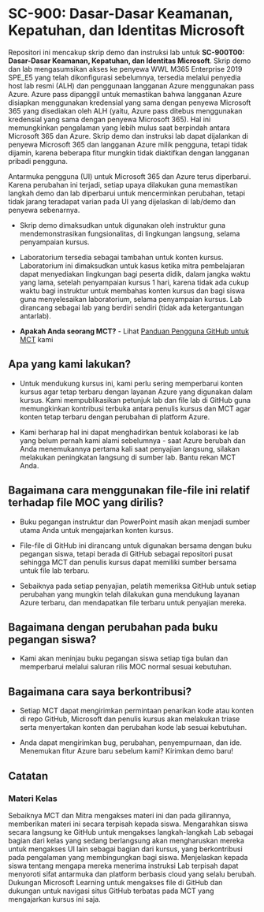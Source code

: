 # SC-900: Dasar-Dasar Keamanan, Kepatuhan, dan Identitas Microsoft

Repositori ini mencakup skrip demo dan instruksi lab untuk **SC-900T00: Dasar-Dasar Keamanan, Kepatuhan, dan Identitas Microsoft**.  Skrip demo dan lab mengasumsikan akses ke penyewa WWL M365 Enterprise 2019 SPE_E5 yang telah dikonfigurasi sebelumnya, tersedia melalui penyedia host lab resmi (ALH) dan penggunaan langganan Azure menggunakan pass Azure.  Azure pass dipanggil untuk memastikan bahwa langganan Azure disiapkan menggunakan kredensial yang sama dengan penyewa Microsoft 365 yang disediakan oleh ALH (yaitu, Azure pass ditebus menggunakan kredensial yang sama dengan penyewa Microsoft 365).  Hal ini memungkinkan pengalaman yang lebih mulus saat berpindah antara Microsoft 365 dan Azure.  Skrip demo dan instruksi lab dapat dijalankan di penyewa Microsoft 365 dan langganan Azure milik pengguna, tetapi tidak dijamin, karena beberapa fitur mungkin tidak diaktifkan dengan langganan pribadi pengguna.

Antarmuka pengguna (UI) untuk Microsoft 365 dan Azure terus diperbarui.  Karena perubahan ini terjadi, setiap upaya dilakukan guna memastikan langkah demo dan lab diperbarui untuk mencerminkan perubahan, tetapi tidak jarang teradapat varian pada UI yang dijelaskan di lab/demo dan penyewa sebenarnya. 

- Skrip demo dimaksudkan untuk digunakan oleh instruktur guna mendemonstrasikan fungsionalitas, di lingkungan langsung, selama penyampaian kursus.  

- Laboratorium tersedia sebagai tambahan untuk konten kursus. Laboratorium ini dimaksudkan untuk kasus ketika mitra pembelajaran dapat menyediakan lingkungan bagi peserta didik, dalam jangka waktu yang lama, setelah penyampaian kursus 1 hari, karena tidak ada cukup waktu bagi instruktur untuk membahas konten kursus dan bagi siswa guna menyelesaikan laboratorium, selama penyampaian kursus. Lab dirancang sebagai lab yang berdiri sendiri (tidak ada ketergantungan antarlab).

- **Apakah Anda seorang MCT?** - Lihat [Panduan Pengguna GitHub untuk MCT](https://microsoftlearning.github.io/MCT-User-Guide/) kami


## Apa yang kami lakukan?

- Untuk mendukung kursus ini, kami perlu sering memperbarui konten kursus agar tetap terbaru dengan layanan Azure yang digunakan dalam kursus.  Kami mempublikasikan petunjuk lab dan file lab di GitHub guna memungkinkan kontribusi terbuka antara penulis kursus dan MCT agar konten tetap terbaru dengan perubahan di platform Azure.

- Kami berharap hal ini dapat menghadirkan bentuk kolaborasi ke lab yang belum pernah kami alami sebelumnya - saat Azure berubah dan Anda menemukannya pertama kali saat penyajian langsung, silakan melakukan peningkatan langsung di sumber lab.  Bantu rekan MCT Anda.

## Bagaimana cara menggunakan file-file ini relatif terhadap file MOC yang dirilis?

- Buku pegangan instruktur dan PowerPoint masih akan menjadi sumber utama Anda untuk mengajarkan konten kursus.

- File-file di GitHub ini dirancang untuk digunakan bersama dengan buku pegangan siswa, tetapi berada di GitHub sebagai repositori pusat sehingga MCT dan penulis kursus dapat memiliki sumber bersama untuk file lab terbaru.

- Sebaiknya pada setiap penyajian, pelatih memeriksa GitHub untuk setiap perubahan yang mungkin telah dilakukan guna mendukung layanan Azure terbaru, dan mendapatkan file terbaru untuk penyajian mereka.

## Bagaimana dengan perubahan pada buku pegangan siswa?

- Kami akan meninjau buku pegangan siswa setiap tiga bulan dan memperbarui melalui saluran rilis MOC normal sesuai kebutuhan.

## Bagaimana cara saya berkontribusi?

- Setiap MCT dapat mengirimkan permintaan penarikan kode atau konten di repo GitHub, Microsoft dan penulis kursus akan melakukan triase serta menyertakan konten dan perubahan kode lab sesuai kebutuhan.

- Anda dapat mengirimkan bug, perubahan, penyempurnaan, dan ide.  Menemukan fitur Azure baru sebelum kami?  Kirimkan demo baru!

## Catatan

### Materi Kelas

Sebaiknya MCT dan Mitra mengakses materi ini dan pada gilirannya, memberikan materi ini secara terpisah kepada siswa.  Mengarahkan siswa secara langsung ke GitHub untuk mengakses langkah-langkah Lab sebagai bagian dari kelas yang sedang berlangsung akan mengharuskan mereka untuk mengakses UI lain sebagai bagian dari kursus, yang berkontribusi pada pengalaman yang membingungkan bagi siswa. Menjelaskan kepada siswa tentang mengapa mereka menerima instruksi Lab terpisah dapat menyoroti sifat antarmuka dan platform berbasis cloud yang selalu berubah. Dukungan Microsoft Learning untuk mengakses file di GitHub dan dukungan untuk navigasi situs GitHub terbatas pada MCT yang mengajarkan kursus ini saja.
